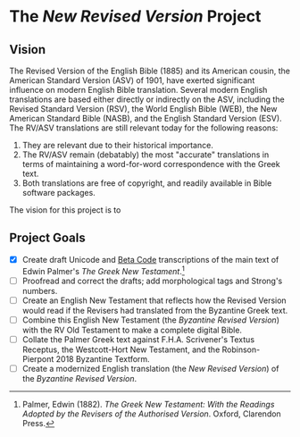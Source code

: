# The ***New Revised Version*** Project

## Vision

The Revised Version of the English Bible (1885) and its American cousin, the American Standard Version (ASV) of 1901, have exerted significant influence on modern English Bible translation. Several modern English translations are based either directly or indirectly on the ASV, including the Revised Standard Version (RSV), the World English Bible (WEB), the New American Standard Bible (NASB), and the English Standard Version (ESV). The RV/ASV translations are still relevant today for the following reasons:

1. They are relevant due to their historical importance.
2. The RV/ASV remain (debatably) the most "accurate" translations in terms of maintaining a word-for-word correspondence with the Greek text.
3. Both translations are free of copyright, and readily available in Bible software packages.

The vision for this project is to 
## Project Goals
- [x] Create draft Unicode and [Beta Code](http://stephanus.tlg.uci.edu/encoding/BCM.pdf) transcriptions of the main text of Edwin Palmer's *The Greek New Testament*.[^1]
- [ ] Proofread and correct the drafts; add morphological tags and Strong's numbers.
- [ ] Create an English New Testament that reflects how the Revised Version would read if the Revisers had translated from the Byzantine Greek text.
- [ ] Combine this English New Testament (the *Byzantine Revised Version*) with the RV Old Testament to make a complete digital Bible.
- [ ] Collate the Palmer Greek text against F.H.A. Scrivener's Textus Receptus, the Westcott-Hort New Testament, and the Robinson-Pierpont 2018 Byzantine Textform.
- [ ] Create a modernized English translation (the *New Revised Version*) of the *Byzantine Revised Version*.

[^1]: Palmer, Edwin (1882). *The Greek New Testament: With the Readings Adopted by the Revisers of the Authorised Version*. Oxford, Clarendon Press.
